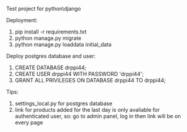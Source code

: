Test project for python\django

Deployment:
1. pip install -r requirements.txt
2. python manage.py migrate
3. python manage.py loaddata initial_data



Deploy postgres database and user:
1. CREATE DATABASE drppi44;
2. CREATE USER drppi44 WITH PASSWORD 'drppi44';
3. GRANT ALL PRIVILEGES ON DATABASE drppi44 TO drppi44;

Tips:
1. settings_local.py for postgres database
2. link for products added for the last day is only avaliable for authenticated
   user, so: go to admin panel, log in then link will be on every page
